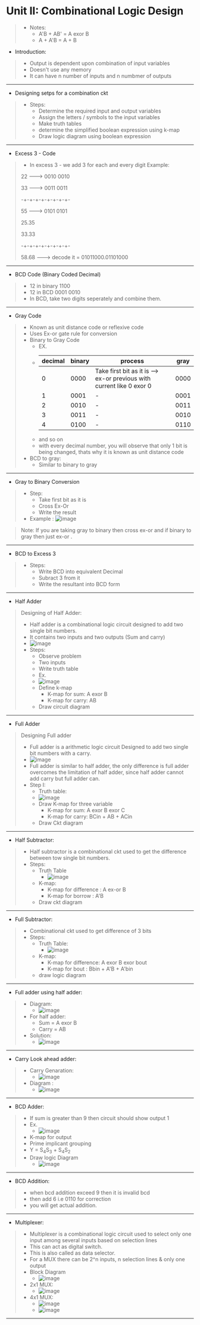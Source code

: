 # Unit II: Combinational Logic Design

> * Notes: 
> 	* A'B + AB' = A exor B
> 	* A + A'B = A + B

* Introduction:

> * Output is dependent upon combination of input variables
> * Doesn't use any memory
> * It can have n number of inputs and n numbmer of outputs

---

* Designing setps for a combination ckt

> * Steps:
> 	* Determine the required input and output variables
> 	* Assign the letters / symbols to the input variables
> 	* Make truth tables 
> 	* determine the simplified boolean expression using k-map
> 	* Draw logic diagram using boolean expression

---

* Excess 3 - Code 

> * In excess 3 - we add 3 for each and every digit
> Example: 
>
> 22 ---> 0010 0010
> 
> 33 ---> 0011 0011
> 
> -+-+-+-+-+-+-+-+-
> 
> 55 ---> 0101 0101
>
> 25.35
> 
> 33.33
> 
> -+-+-+-+-+-+-+-+-
> 
> 58.68 ---> decode it  = 01011000.01101000

----

* BCD Code (Binary Coded Decimal)
> * 12 in binary 1100
> * 12 in BCD 0001 0010
> * In BCD, take two digits seperately and combine them.
> 

---

* Gray Code
> 
> * Known as unit distance code or reflexive code
> * Uses Ex-or gate rule for conversion
> * Binary to Gray Code 
> 	* EX.
> 	* decimal | binary | process | gray
> 	   ---|---|---|---
> 	   0 | 0000 | Take first bit as it is --> ex-or previous with current like 0 exor 0  | 0000
> 	   1 | 0001 | - | 0001
> 	   2 | 0010 | - | 0011
> 	   3 | 0011 | - | 0010
> 	   4 | 0100 | - | 0110
> 	* and so on
> 	*  with every decimal number, you will observe that only 1 bit is being changed, thats why it is known as unit distance code
> * BCD to gray:
> 	* Similar to binary to gray

---

* Gray to Binary Conversion
> * Step: 
> 	* Take first bit as it is
> 	* Cross Ex-Or 
> 	* Write the result
> * Example : ![image](https://user-images.githubusercontent.com/68887544/114829183-648f0480-9de8-11eb-8daa-0d1c14185382.png)

> Note: If you are taking gray to  binary then cross ex-or and if binary to  gray then just ex-or .

---

* BCD to Excess 3
> * Steps:
> 	* Write BCD into equivalent Decimal
> 	* Subract 3 from it
> 	* Write the resultant into BCD form

---

* Half Adder
> Designing of Half Adder:
> * Half adder is a combinational logic circuit designed to add two single bit numbers.
> * It contains two inputs and two outputs (Sum and carry)
> * ![image](https://user-images.githubusercontent.com/68887544/114831529-1d564300-9deb-11eb-919f-07467dfe6df9.png)
> * Steps:
> 	* Observe problem
> 	* Two inputs
> 	* Write truth table
> 	* Ex. 
> 	* ![image](https://user-images.githubusercontent.com/68887544/114832005-9fdf0280-9deb-11eb-8ee5-98ae70c58f75.png)
> 	* Define k-map
> 		* K-map for sum: A exor B
> 		* K-map for carry: AB
>	* Draw circuit diagram 

---

* Full Adder
> Designing Full adder
> * Full adder is a arithmetic logic circuit Designed to add two single bit numbers with a carry.
> * ![image](https://user-images.githubusercontent.com/68887544/114832646-55aa5100-9dec-11eb-94bf-4509c6340f46.png)
> * Full adder is similar to  half adder, the only difference is full adder overcomes the limitation of half adder, since half adder cannot add carry but full adder can.
> * Step I:	
>	* Truth table: 
> 	* ![image](https://user-images.githubusercontent.com/68887544/114833690-7b842580-9ded-11eb-8412-72dc94992670.png)
> 	* Draw K-map for three variable
>		* K-map for sum: A exor B exor C 
>		* K-map for carry: BCin + AB + ACin
> 	* Draw Ckt diagram

---

* Half Subtractor:
> * Half subtractor is a combinational ckt used to get the difference between tow single bit numbers.
> * Steps:
> 	* Truth Table
> 		* ![image](https://user-images.githubusercontent.com/68887544/114850455-66fc5900-9dfe-11eb-81a9-e05fd29aec24.png)
> 	* K-map:
>		* K-map for difference : A ex-or B
>		* K-map for borrow : A'B
> 	*  Draw ckt diagram

---

* Full Subtractor:
> * Combinational ckt used to get difference of 3 bits
> * Steps:
> 	* Truth Table:
>		* ![image](https://user-images.githubusercontent.com/68887544/114851456-7cbe4e00-9dff-11eb-89c5-1423e60bf79f.png) 
> 	* K-map:
> 		* K-map for difference: A exor B exor bout
> 		* K-map for bout : Bbin + A'B + A'bin
> 	* draw logic diagram

--- 

* Full adder using half adder:
> * Diagram:
> 	* ![image](https://user-images.githubusercontent.com/68887544/114852957-ec810880-9e00-11eb-94de-1fc7e7ea476f.png)
> * For half adder:
> 	* Sum = A exor B
> 	* Carry = AB
> * Solution:
> 	* ![image](https://user-images.githubusercontent.com/68887544/114854773-cb211c00-9e02-11eb-8bd5-514d48529dd7.png)

---

* Carry Look ahead adder:
> * Carry Genaration:
>   * ![image](https://user-images.githubusercontent.com/68887544/114856331-99a95000-9e04-11eb-8834-a13bd317767b.png)
> * Diagram :
>   * ![image](https://user-images.githubusercontent.com/68887544/114863508-7040f200-9e0d-11eb-93aa-09f0220ca09c.png)

---

* BCD Adder:
> * If sum is greater than 9 then circuit should show output 1
> * Ex. 
>   * ![image](https://user-images.githubusercontent.com/68887544/114866034-b64b8500-9e10-11eb-890f-5482d5d2cee5.png)
> * K-map for output
> * Prime implicant grouping
> * Y = S<sub>4</sub>S<sub>3</sub> + S<sub>4</sub>S<sub>2</sub>
> * Draw logic Diagram
>   * ![image](https://user-images.githubusercontent.com/68887544/114867343-4fc76680-9e12-11eb-8571-0fb66e89efa4.png)
 
---

* BCD Addition:
> * when bcd addition exceed 9 then it is invalid bcd
> * then add 6 i.e 0110 for correction 
> * you will get actual addition.

---

* Multiplexer:
> * Multiplexer is a  combinational logic circuit used to select only one input among several inputs based on selection lines
> * This can act as digital switch.
> * This is also called as data selector.
> * For a MUX there can be 2^n inputs, n selection lines & only one output
> * Block Diagram
> 	* ![image](https://user-images.githubusercontent.com/68887544/114868655-c9138900-9e13-11eb-8fcc-c22232c5270d.png)
> * 2x1 MUX:
> 	* ![image](https://user-images.githubusercontent.com/68887544/114869565-c36a7300-9e14-11eb-94c3-68b982b3190f.png)
> * 4x1 MUX:
> 	* ![image](https://user-images.githubusercontent.com/68887544/114870229-8783dd80-9e15-11eb-8687-fdc9f607c0d5.png)
>   * ![image](https://user-images.githubusercontent.com/68887544/114870301-9ff3f800-9e15-11eb-8656-967a192a521a.png)

---
